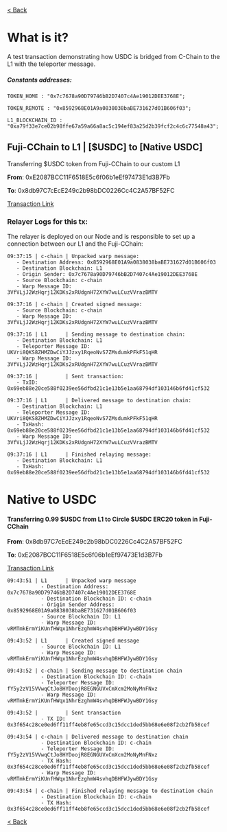 [< Back](./README.md)

# What is it?
A test transaction demonstrating how USDC is bridged from C-Chain to the L1 with the teleporter message.

##### Constants addresses:
```
TOKEN_HOME : "0x7c7678a90D79746bB2D7407c4Ae19012DEE3768E";

TOKEN_REMOTE : "0x8592968E01A9a0838038baBE731627d01B606f03";

L1_BLOCKCHAIN_ID : "0xa79f33e7ce02b98ffe67a59a66a8ac5c194ef83a25d2b39fcf2c4c6c77548a43";
```

## Fuji-CChain to L1 | [$USDC] to [Native USDC]
Transferring $USDC token from Fuji-CChain to our custom L1

<b>From</b>: 0xE2087BCC11F6518E5c6f06b1eEf97473E1d3B7Fb

<b>To</b>: 0x8db97C7cEcE249c2b98bDC0226Cc4C2A57BF52FC

[Transaction Link](https://testnet.snowtrace.io/tx/0x5e018c0bf96aa4680f845ecc92f87ddf5c4231e5aa13796c79d2183ffcb1fabf?chainid=43113)

### Relayer Logs for this tx:
The relayer is deployed on our Node and is responsible to set up a connection between our L1 and the Fuji-CChain:
```
09:37:15 | c-chain | Unpacked warp message:
   - Destination Address: 0x8592968E01A9a0838038baBE731627d01B606f03
   - Destination Blockchain: L1
   - Origin Sender: 0x7c7678a90D79746bB2D7407c4Ae19012DEE3768E
   - Source Blockchain: c-chain
   - Warp Message ID: 3VfVLjJ2WzHqrj12KDKs2xRUdgnH72XYW7wuLCuzVVrazBMTV

09:37:16 | c-chain | Created signed message:
   - Source Blockchain: c-chain
   - Warp Message ID: 3VfVLjJ2WzHqrj12KDKs2xRUdgnH72XYW7wuLCuzVVrazBMTV

09:37:16 | L1      | Sending message to destination chain:
   - Destination Blockchain: L1
   - Teleporter Message ID: UKVri8QKS8ZHMZDwCiYJJzxy1RqeoNvS7ZMsdumkPFkF51qHR
   - Warp Message ID: 3VfVLjJ2WzHqrj12KDKs2xRUdgnH72XYW7wuLCuzVVrazBMTV

09:37:16 |         | Sent transaction:
   - TxID: 0x69eb88e20ce588f0239ee56dfbd21c1e13b5e1aa68794df103146b6fd41cf532

09:37:16 | L1      | Delivered message to destination chain:
   - Destination Blockchain: L1
   - Teleporter Message ID: UKVri8QKS8ZHMZDwCiYJJzxy1RqeoNvS7ZMsdumkPFkF51qHR
   - TxHash: 0x69eb88e20ce588f0239ee56dfbd21c1e13b5e1aa68794df103146b6fd41cf532
   - Warp Message ID: 3VfVLjJ2WzHqrj12KDKs2xRUdgnH72XYW7wuLCuzVVrazBMTV

09:37:16 | L1      | Finished relaying message:
   - Destination Blockchain: L1
   - TxHash: 0x69eb88e20ce588f0239ee56dfbd21c1e13b5e1aa68794df103146b6fd41cf532
```

# Native to USDC
#### Transferring 0.99 $USDC from L1 to Circle $USDC ERC20 token in Fuji-CChain

<b>From</b>: 0x8db97C7cEcE249c2b98bDC0226Cc4C2A57BF52FC

<b>To</b>: 0xE2087BCC11F6518E5c6f06b1eEf97473E1d3B7Fb

[Transaction Link](https://testnet.snowtrace.io/tx/0x3f654c28ce0ed6ff11ff4eb8fe65ccd3c15dcc1ded5bb68e6e08f2cb2fb58cef?chainid=43113)

```
09:43:51 | L1      | Unpacked warp message
           - Destination Address: 0x7c7678a90D79746bB2D7407c4Ae19012DEE3768E
           - Destination Blockchain ID: c-chain
           - Origin Sender Address: 0x8592968E01A9a0838038baBE731627d01B606f03
           - Source Blockchain ID: L1
           - Warp Message ID: vRMTmkErmYiKUnfHWqx1NhrEzghmW4svhqDBHFWJywBDY1Gsy

09:43:52 | L1      | Created signed message
           - Source Blockchain ID: L1
           - Warp Message ID: vRMTmkErmYiKUnfHWqx1NhrEzghmW4svhqDBHFWJywBDY1Gsy

09:43:52 | c-chain | Sending message to destination chain
           - Destination Blockchain ID: c-chain
           - Teleporter Message ID: fY5y2zV15VVwqCtJo8HYDoojR8EGNGUVxCmXcm2MoNyMnFNxz
           - Warp Message ID: vRMTmkErmYiKUnfHWqx1NhrEzghmW4svhqDBHFWJywBDY1Gsy

09:43:52 |         | Sent transaction
           - TX ID: 0x3f654c28ce0ed6ff11ff4eb8fe65ccd3c15dcc1ded5bb68e6e08f2cb2fb58cef

09:43:54 | c-chain | Delivered message to destination chain
           - Destination Blockchain ID: c-chain
           - Teleporter Message ID: fY5y2zV15VVwqCtJo8HYDoojR8EGNGUVxCmXcm2MoNyMnFNxz
           - TX Hash: 0x3f654c28ce0ed6ff11ff4eb8fe65ccd3c15dcc1ded5bb68e6e08f2cb2fb58cef
           - Warp Message ID: vRMTmkErmYiKUnfHWqx1NhrEzghmW4svhqDBHFWJywBDY1Gsy

09:43:54 | c-chain | Finished relaying message to destination chain
           - Destination Blockchain ID: c-chain
           - TX Hash: 0x3f654c28ce0ed6ff11ff4eb8fe65ccd3c15dcc1ded5bb68e6e08f2cb2fb58cef

```



[< Back](./README.md)